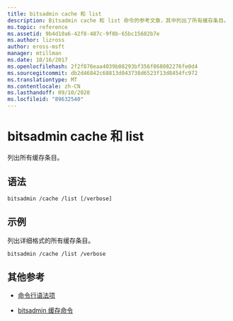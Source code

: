 ```yaml
---
title: bitsadmin cache 和 list
description: Bitsadmin cache 和 list 命令的参考文章，其中列出了所有缓存条目。
ms.topic: reference
ms.assetid: 9b4d10a6-42f8-487c-9f0b-65bc15682b7e
ms.author: lizross
author: eross-msft
manager: mtillman
ms.date: 10/16/2017
ms.openlocfilehash: 2f2f876eaa4039b08293bf356f868082276fe0d4
ms.sourcegitcommit: db2d46842c68813d043738d6523f13d8454fc972
ms.translationtype: MT
ms.contentlocale: zh-CN
ms.lasthandoff: 09/10/2020
ms.locfileid: "89632540"
---
```

# <a name="bitsadmin-cache-and-list"></a>bitsadmin cache 和 list

列出所有缓存条目。

## <a name="syntax"></a>语法

```
bitsadmin /cache /list [/verbose]
```

## <a name="examples"></a>示例

列出详细格式的所有缓存条目。

```
bitsadmin /cache /list /verbose
```

## <a name="additional-references"></a>其他参考

- [命令行语法项](command-line-syntax-key.md)

- [bitsadmin 缓存命令](bitsadmin-cache.md)
